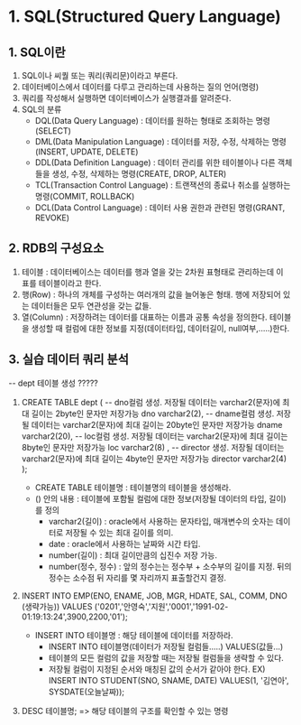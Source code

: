 # 1. SQL(Structured Query Language)
## 1. SQL이란
1. SQL이나 씨퀄 또는 쿼리(쿼리문)이라고 부른다.
2. 데이터베이스에서 데이터를 다루고 관리하는데 사용하는 질의 언어(명령)
3. 쿼리를 작성해서 실행하면 데이터베이스가 실행결과를 알려준다.
4. SQL의 분류
    - DQL(Data Query Language) : 데이터를 원하는 형태로 조회하는 명령(SELECT)
    - DML(Data Manipulation Language) : 데이터를 저장, 수정, 삭제하는 명령(INSERT, UPDATE, DELETE)
    - DDL(Data Definition Language) : 데이터 관리를 위한 테이블이나 다른 객체들을 생성, 수정, 삭제하는 명령(CREATE, DROP, ALTER)
    - TCL(Transaction Control Language) : 트랜잭션의 종료나 취소를 실행하는 명령(COMMIT, ROLLBACK)
    - DCL(Data Control Language) : 데이터 사용 권한과 관련된 명령(GRANT, REVOKE)

## 2. RDB의 구성요소
1. 테이블 : 데이터베이스는 데이터를 행과 열을 갖는 2차원 표형태로 관리하는데 이 표를 테이블이라고 한다.
2. 행(Row) : 하나의 개체를 구성하는 여러개의 값을 늘어놓은 형태. 행에 저장되어 있는 데이터들은 모두 연관성을 갖는 값들. 
3. 열(Column) : 저장하려는 데이터를 대표하는 이름과 공통 속성을 정의한다. 테이블을 생성할 때 컬럼에 대한 정보를 지정(데이터타입, 데이터길이, null여부,.....)한다.

## 3. 실습 데이터 쿼리 분석
-- dept 테이블 생성
?????


1. CREATE TABLE dept (
    -- dno컬럼 생성. 저장될 데이터는 varchar2(문자)에 최대 길이는 2byte인 문자만 저장가능
        dno varchar2(2),
    -- dname컬럼 생성. 저장될 데이터는 varchar2(문자)에 최대 길이는 20byte인 문자만 저장가능
        dname varchar2(20),
    -- loc컬럼 생성. 저장될 데이터는 varchar2(문자)에 최대 길이는 8byte인 문자만 저장가능
        loc varchar2(8) ,
    -- director 생성. 저장될 데이터는 varchar2(문자)에 최대 길이는 4byte인 문자만 저장가능
        director varchar2(4)
   );

    - CREATE TABLE 테이블명 : 테이블명의 테이블을 생성해라.
    - () 안의 내용 : 테이블에 포함될 컬럼에 대한 정보(저장될 데이터의 타입, 길이)를 정의
        - varchar2(길이) : oracle에서 사용하는 문자타입, 매개변수의 숫자는 데이터로 저장될 수 있는 최대 길이를 의미.
        - date : oracle에서 사용하는 날짜와 시간 타입.
        - number(길이) : 최대 길이만큼의 십진수 저장 가능.
        - number(정수, 정수) : 앞의 정수는는 정수부 + 소수부의 길이를 지정. 뒤의 정수는 소수점 뒤 자리를 몇 자리까지 표출할건지 결정.
2. INSERT INTO EMP(ENO, ENAME, JOB, MGR, HDATE, SAL, COMM, DNO (생략가능)) VALUES  ('0201','안영숙','지원','0001','1991-02-01:19:13:24',3900,2200,'01'); 
    - INSERT INTO 테이블명 : 해당 테이블에 데이터를 저장하라.
        - INSERT INTO 테이블명(데이터가 저장될 컬럼들.....)
          VALUES(값들...)
        - 테이블의 모든 컬럼의 값을 저장할 때는 저장될 컬럼들을 생략할 수 있다. 
        - 저장될 컬럼이 지정된 순서와 매칭된 값의 순서가 같아야 한다.
        EX) INSERT INTO STUDENT(SNO, SNAME, DATE) VALUES(1, '김연아', SYSDATE(오늘날짜));
3. DESC 테이블명; => 해당 테이블의 구조를 확인할 수 있는 명령
